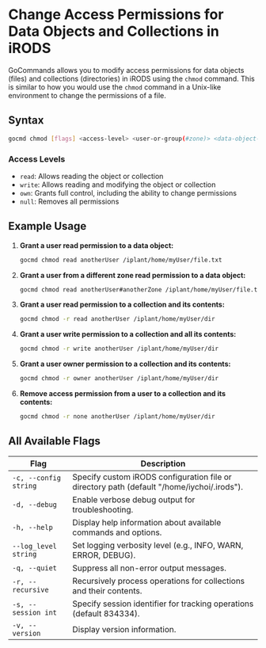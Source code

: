 # Change Access Permissions for Data Objects and Collections in iRODS

GoCommands allows you to modify access permissions for data objects (files) and collections (directories) in iRODS using the `chmod` command. This is similar to how you would use the `chmod` command in a Unix-like environment to change the permissions of a file.


## Syntax
```sh
gocmd chmod [flags] <access-level> <user-or-group(#zone)> <data-object-or-collection>
```

### Access Levels
- `read`: Allows reading the object or collection
- `write`: Allows reading and modifying the object or collection
- `own`: Grants full control, including the ability to change permissions
- `null`: Removes all permissions

## Example Usage

1. **Grant a user read permission to a data object:**
    ```sh
    gocmd chmod read anotherUser /iplant/home/myUser/file.txt
    ```

2. **Grant a user from a different zone read permission to a data object:**
    ```sh
    gocmd chmod read anotherUser#anotherZone /iplant/home/myUser/file.txt
    ```

3. **Grant a user read permission to a collection and its contents:**
    ```sh
    gocmd chmod -r read anotherUser /iplant/home/myUser/dir
    ```

4. **Grant a user write permission to a collection and all its contents:**
    ```sh
    gocmd chmod -r write anotherUser /iplant/home/myUser/dir
    ```

5. **Grant a user owner permission to a collection and its contents:**
   ```sh
   gocmd chmod -r owner anotherUser /iplant/home/myUser/dir
   ```

6. **Remove access permission from a user to a collection and its contents:**
   ```sh
   gocmd chmod -r none anotherUser /iplant/home/myUser/dir
   ```

## All Available Flags

| Flag                                | Description                                                                 |
|-------------------------------------|-----------------------------------------------------------------------------|
| `-c, --config string`               | Specify custom iRODS configuration file or directory path (default "/home/iychoi/.irods"). |
| `-d, --debug`                        | Enable verbose debug output for troubleshooting.                           |
| `-h, --help`                         | Display help information about available commands and options.             |
| `--log_level string`                 | Set logging verbosity level (e.g., INFO, WARN, ERROR, DEBUG).              |
| `-q, --quiet`                        | Suppress all non-error output messages.                                    |
| `-r, --recursive`                    | Recursively process operations for collections and their contents.         |
| `-s, --session int`                  | Specify session identifier for tracking operations (default 834334).       |
| `-v, --version`                      | Display version information.                                               |
